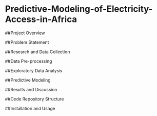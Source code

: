 # Predictive-Modeling-of-Electricity-Access-in-Africa

##Project Overview


##Problem Statement


##Research and Data Collection



##Data Pre-processing


##Exploratory Data Analysis


##Predictive Modeling


##Results and Discussion



##Code Repository Structure


##Installation and Usage




